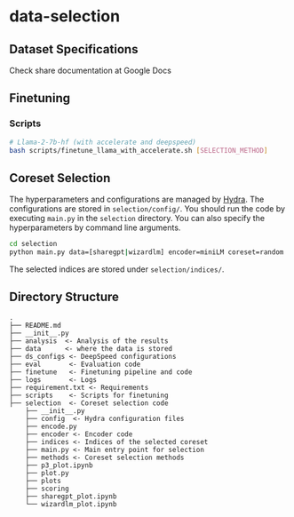 # data-selection

## Dataset Specifications
Check share documentation at Google Docs

## Finetuning

### Scripts
```bash
# Llama-2-7b-hf (with accelerate and deepspeed)
bash scripts/finetune_llama_with_accelerate.sh [SELECTION_METHOD]
```

## Coreset Selection
The hyperparameters and configurations are managed by [Hydra](https://hydra.cc/). The configurations are stored in `selection/config/`.
You should run the code by executing `main.py` in the `selection` directory. You can also specify the hyperparameters by command line arguments.
```bash
cd selection
python main.py data=[sharegpt|wizardlm] encoder=miniLM coreset=random
```
The selected indices are stored under `selection/indices/`.

## Directory Structure
```
.
├── README.md
├── __init__.py
├── analysis  <- Analysis of the results
├── data      <- where the data is stored
├── ds_configs <- DeepSpeed configurations
├── eval       <- Evaluation code
├── finetune   <- Finetuning pipeline and code
├── logs       <- Logs
├── requirement.txt <- Requirements
├── scripts    <- Scripts for finetuning
├── selection  <- Coreset selection code
    ├── __init__.py
    ├── config  <- Hydra configuration files
    ├── encode.py
    ├── encoder <- Encoder code
    ├── indices <- Indices of the selected coreset
    ├── main.py <- Main entry point for selection
    ├── methods <- Coreset selection methods
    ├── p3_plot.ipynb
    ├── plot.py
    ├── plots
    ├── scoring
    ├── sharegpt_plot.ipynb
    └── wizardlm_plot.ipynb
```